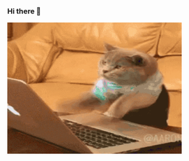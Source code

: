 ### Hi there 👋
<img src="https://github.com/Himanshu70565/Himanshu70565/blob/master/tenor.gif" height="300" width="400">


<!--
**Himanshu70565/Himanshu70565** is a ✨ _special_ ✨ repository because its `README.md` (this file) appears on your GitHub profile.

Here are some ideas to get you started:

- 🔭 I’m currently working on ...
- 🌱 I’m currently learning ...
- 👯 I’m looking to collaborate on ...
- 🤔 I’m looking for help with ...
- 💬 Ask me about ...
- 📫 How to reach me: ...
- 😄 Pronouns: ...
- ⚡ Fun fact: ...
-->

